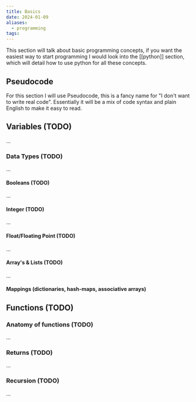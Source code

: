 ```yaml
---
title: Basics
date: 2024-01-09
aliases:
  - programming
tags:
---
```





This section will talk about basic programming concepts, if you want the easiest way to start programming I would look into the [[python]] section, which will detail how to use python for all these concepts.

## Pseudocode
For this section I will use Pseudocode, this is a fancy name for "I don't want to write real code". Essentially it will be a mix of code syntax and plain English to make it easy to read. 

## Variables (TODO)
...
### Data Types (TODO)
...
#### Booleans (TODO)
...
#### Integer (TODO)
...
#### Float/Floating Point (TODO)
...
#### Array's & Lists (TODO)
...
#### Mappings (dictionaries, hash-maps, associative arrays)

## Functions (TODO)

### Anatomy of functions (TODO)
...
### Returns (TODO)
...
### Recursion (TODO)
...






